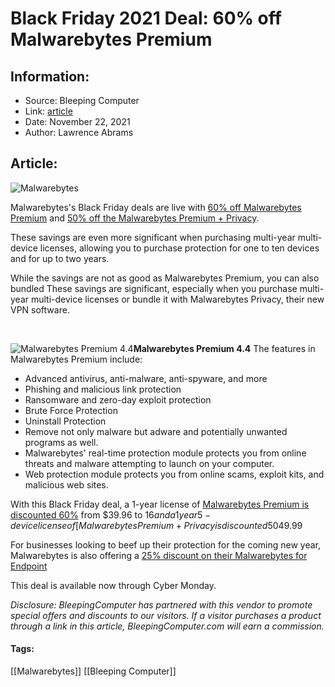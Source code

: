 # Black Friday 2021 Deal: 60% off Malwarebytes Premium
### 

## Information:
+ Source: Bleeping Computer
+ Link: [article](https://www.bleepingcomputer.com/news/software/black-friday-2021-deal-60-percent-off-malwarebytes-premium/)
+ Date: November 22, 2021
+ Author: Lawrence Abrams


## Article:
![Malwarebytes](https://www.bleepstatic.com/images/stock-photos/software/malwarebytes.jpg)


Malwarebytes's Black Friday deals are live with [60% off Malwarebytes Premium](https://estore.malwarebytes.com/affiliate.php?ACCOUNT=MALWARQO&AFFILIATE=76981&PATH=https%3A%2F%2Fwww.malwarebytes.com%2Fpricing%3FAFFILIATE%3D76981) and [50% off the Malwarebytes Premium + Privacy](https://estore.malwarebytes.com/affiliate.php?ACCOUNT=MALWARQO&AFFILIATE=76981&PATH=https%3A%2F%2Fwww.malwarebytes.com%2Fpricing%3FAFFILIATE%3D76981).


These savings are even more significant when purchasing multi-year multi-device licenses, allowing you to purchase protection for one to ten devices and for up to two years.


While the savings are not as good as Malwarebytes Premium, you can also bundled These savings are significant, especially when you purchase multi-year multi-device licenses or bundle it with Malwarebytes Privacy, their new VPN software.


 



![Malwarebytes Premium 4.4](https://www.bleepstatic.com/images/news/deals/black-friday/2021/malwarebytes-4-4.jpg)**Malwarebytes Premium 4.4**
The features in Malwarebytes Premium include:


* Advanced antivirus, anti-malware, anti-spyware, and more
* Phishing and malicious link protection
* Ransomware and zero-day exploit protection
* Brute Force Protection
* Uninstall Protection
* Remove not only malware but adware and potentially unwanted programs as well.
* Malwarebytes' real-time protection module protects you from online threats and malware attempting to launch on your computer.
* Web protection module protects you from online scams, exploit kits, and malicious web sites.


With this Black Friday deal, a 1-year license of [Malwarebytes Premium is discounted 60%](https://estore.malwarebytes.com/affiliate.php?ACCOUNT=MALWARQO&AFFILIATE=76981&PATH=https%3A%2F%2Fwww.malwarebytes.com%2Fpricing%3FAFFILIATE%3D76981) from $39.96 to $16 and a 1 year 5-device license of [Malwarebytes Premium + Privacy is discounted 50%](http://estore.malwarebytes.com/affiliate.php?ACCOUNT=MALWARQO&AFFILIATE=76981&PATH=https%3A%2F%2Fwww.malwarebytes.com%2Fpricing%3FAFFILIATE%3D76981) to $49.99 


For businesses looking to beef up their protection for the coming new year, Malwarebytes is also offering a [25% discount on their Malwarebytes for Endpoint](https://estore.malwarebytes.com/affiliate.php?ACCOUNT=MALWARQO&AFFILIATE=76981&PATH=https%3A%2F%2Fwww.malwarebytes.com%2Fpricing%3FAFFILIATE%3D76981)


This deal is available now through Cyber Monday.


*Disclosure: BleepingComputer has partnered with this vendor to promote special offers and discounts to our visitors. If a visitor purchases a product through a link in this article, BleepingComputer.com will earn a commission.*




#### Tags:
[[Malwarebytes]] [[Bleeping Computer]]

